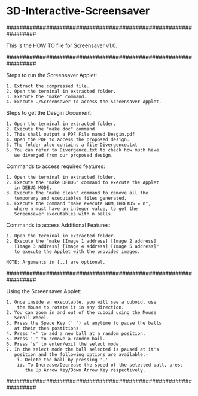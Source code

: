 # 3D-Interactive-Screensaver

#################################################################

This is the HOW TO file for Screensaver v1.0.

#################################################################

Steps to run the Screensaver Applet:
	
	1. Extract the compressed file.
	2. Open the terminal in extracted folder.
	3. Execute the "make" command.
	4. Execute ./Screensaver to access the Screensaver Applet.

Steps to get the Desgin Document:
	
	1. Open the terminal in extracted folder.
	2. Execute the "make doc" command.
	3. This shall output a PDF File named Desgin.pdf
	4. Open the PDF to access the proposed design.
	5. The folder also contains a file Divergence.txt
	6. You can refer to Divergence.txt to check how much have 
	   we diverged from our proposed design.

Commands to access required features:

	1. Open the terminal in extracted folder.
	2. Execute the "make DEBUG" command to execute the Applet 
	   in DEBUG_MODE.
	3. Execute the "make clean" command to remove all the 
	   temporary and executables files generated.
	4. Execute the command "make execute NUM_THREADS = n",
	   where n must have an integer value, to get the 
	   Screensaver executables with n balls.

Commands to access Additional Features:
	
	1. Open the terminal in extracted folder.
	2. Execute the "make [Image 1 address] [Image 2 address] 
	   [Image 3 address] [Image 4 address] [Image 5 address]"
	   to execute the Applet with the provided images.

	NOTE: Arguments in [..] are optional.

#################################################################

Using the Screensaver Applet:

	1. Once inside an executable, you will see a cuboid, use
	    the Mouse to rotate it in any direction.
	2. You can zoom in and out of the cuboid using the Mouse 
	   Scroll Wheel.
	3. Press the Space Key (' ') at anytime to pause the balls
	   at their then postitions.
	4. Press '=' to add a new ball at a random position. 
	5. Press '-' to remove a random ball.
	6. Press 's' to enter/exit the select mode.
	7. In the select mode the ball selected is paused at it's
	   position and the following options are available:-
		i. Delete the ball by pressing '-'
		ii. To Increase/Decrease the speed of the selected ball, press
		   the Up Arrow Key/Down Arrow Key respectively.

#################################################################
